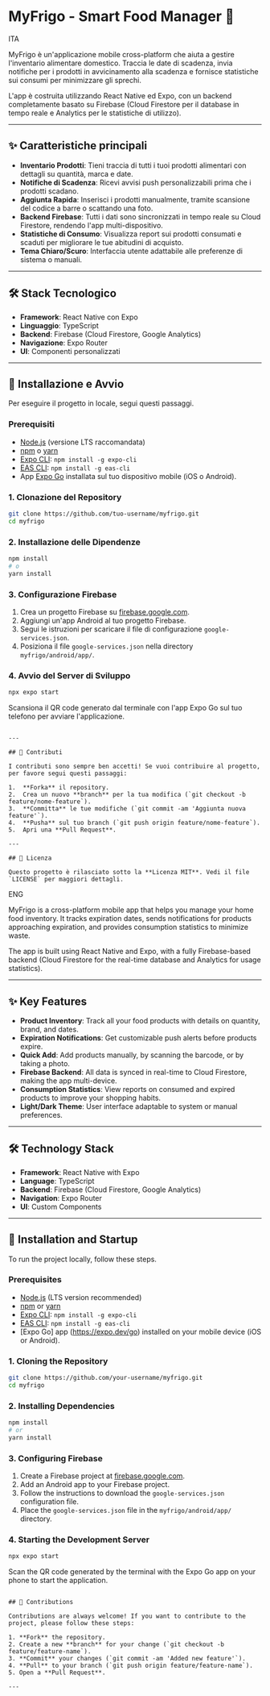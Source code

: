# MyFrigo - Smart Food Manager 🍏

ITA

MyFrigo è un'applicazione mobile cross-platform che aiuta a gestire l'inventario alimentare domestico. Traccia le date di scadenza, invia notifiche per i prodotti in avvicinamento alla scadenza e fornisce statistiche sui consumi per minimizzare gli sprechi.

L'app è costruita utilizzando React Native ed Expo, con un backend completamente basato su Firebase (Cloud Firestore per il database in tempo reale e Analytics per le statistiche di utilizzo).

---

## ✨ Caratteristiche principali

-   **Inventario Prodotti**: Tieni traccia di tutti i tuoi prodotti alimentari con dettagli su quantità, marca e date.
-   **Notifiche di Scadenza**: Ricevi avvisi push personalizzabili prima che i prodotti scadano.
-   **Aggiunta Rapida**: Inserisci i prodotti manualmente, tramite scansione del codice a barre o scattando una foto.
-   **Backend Firebase**: Tutti i dati sono sincronizzati in tempo reale su Cloud Firestore, rendendo l'app multi-dispositivo.
-   **Statistiche di Consumo**: Visualizza report sui prodotti consumati e scaduti per migliorare le tue abitudini di acquisto.
-   **Tema Chiaro/Scuro**: Interfaccia utente adattabile alle preferenze di sistema o manuali.

---

## 🛠️ Stack Tecnologico

-   **Framework**: React Native con Expo
-   **Linguaggio**: TypeScript
-   **Backend**: Firebase (Cloud Firestore, Google Analytics)
-   **Navigazione**: Expo Router
-   **UI**: Componenti personalizzati

---

## 🚀 Installazione e Avvio

Per eseguire il progetto in locale, segui questi passaggi.

### Prerequisiti

-   [Node.js](https://nodejs.org/) (versione LTS raccomandata)
-   [npm](https://www.npmjs.com/) o [yarn](https://yarnpkg.com/)
-   [Expo CLI](https://docs.expo.dev/get-started/installation/): `npm install -g expo-cli`
-   [EAS CLI](https://docs.expo.dev/get-started/installation/): `npm install -g eas-cli`
-   App [Expo Go](https://expo.dev/go) installata sul tuo dispositivo mobile (iOS o Android).

### 1. Clonazione del Repository

```bash
git clone https://github.com/tuo-username/myfrigo.git
cd myfrigo
```

### 2. Installazione delle Dipendenze

```bash
npm install
# o
yarn install
```

### 3. Configurazione Firebase

1.  Crea un progetto Firebase su [firebase.google.com](https://firebase.google.com/).
2.  Aggiungi un'app Android al tuo progetto Firebase.
3.  Segui le istruzioni per scaricare il file di configurazione `google-services.json`.
4.  Posiziona il file `google-services.json` nella directory `myfrigo/android/app/`.

### 4. Avvio del Server di Sviluppo

```bash
npx expo start
```

Scansiona il QR code generato dal terminale con l'app Expo Go sul tuo telefono per avviare l'applicazione.

```

---

## 🤝 Contributi

I contributi sono sempre ben accetti! Se vuoi contribuire al progetto, per favore segui questi passaggi:

1.  **Forka** il repository.
2.  Crea un nuovo **branch** per la tua modifica (`git checkout -b feature/nome-feature`).
3.  **Committa** le tue modifiche (`git commit -am 'Aggiunta nuova feature'`).
4.  **Pusha** sul tuo branch (`git push origin feature/nome-feature`).
5.  Apri una **Pull Request**.

---

## 📄 Licenza

Questo progetto è rilasciato sotto la **Licenza MIT**. Vedi il file `LICENSE` per maggiori dettagli.

```

ENG

MyFrigo is a cross-platform mobile app that helps you manage your home food inventory. It tracks expiration dates, sends notifications for products approaching expiration, and provides consumption statistics to minimize waste.

The app is built using React Native and Expo, with a fully Firebase-based backend (Cloud Firestore for the real-time database and Analytics for usage statistics).

---

## ✨ Key Features

- **Product Inventory**: Track all your food products with details on quantity, brand, and dates.
- **Expiration Notifications**: Get customizable push alerts before products expire.
- **Quick Add**: Add products manually, by scanning the barcode, or by taking a photo.
- **Firebase Backend**: All data is synced in real-time to Cloud Firestore, making the app multi-device.
- **Consumption Statistics**: View reports on consumed and expired products to improve your shopping habits.
- **Light/Dark Theme**: User interface adaptable to system or manual preferences.

---

## 🛠️ Technology Stack

- **Framework**: React Native with Expo
- **Language**: TypeScript
- **Backend**: Firebase (Cloud Firestore, Google Analytics)
- **Navigation**: Expo Router
- **UI**: Custom Components

---

## 🚀 Installation and Startup

To run the project locally, follow these steps.

### Prerequisites

- [Node.js](https://nodejs.org/) (LTS version recommended)
- [npm](https://www.npmjs.com/) or [yarn](https://yarnpkg.com/)
- [Expo CLI](https://docs.expo.dev/get-started/installation/): `npm install -g expo-cli`
- [EAS CLI](https://docs.expo.dev/get-started/installation/): `npm install -g eas-cli`
- [Expo Go] app (https://expo.dev/go) installed on your mobile device (iOS or Android).

### 1. Cloning the Repository

```bash
git clone https://github.com/your-username/myfrigo.git
cd myfrigo
```

### 2. Installing Dependencies

```bash
npm install
# or
yarn install
```

### 3. Configuring Firebase

1. Create a Firebase project at [firebase.google.com](https://firebase.google.com/).
2. Add an Android app to your Firebase project.
3. Follow the instructions to download the `google-services.json` configuration file.
4. Place the `google-services.json` file in the `myfrigo/android/app/` directory.

### 4. Starting the Development Server

```bash
npx expo start
```

Scan the QR code generated by the terminal with the Expo Go app on your phone to start the application.

```

## 🤝 Contributions

Contributions are always welcome! If you want to contribute to the project, please follow these steps:

1. **Fork** the repository.
2. Create a new **branch** for your change (`git checkout -b feature/feature-name`).
3. **Commit** your changes (`git commit -am 'Added new feature'`).
4. **Pull** to your branch (`git push origin feature/feature-name`).
5. Open a **Pull Request**.

---
